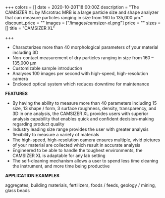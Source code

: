 +++
colors = []
date = 2020-10-20T18:00:00Z
description = "The CAMSIZER XL by Microtrac MRB is a large particle size and shape analyzer that can measure particles ranging in size from 160 to 135,000 µm."
discount_price = ""
images = ["/images/camsizer-xl.png"]
price = ""
sizes = []
title = "CAMSIZER XL"

+++
* Characterizes more than 40 morphological parameters of your material including 3D
* Non-contact measurement of dry particles ranging in size from 160 – 135,000 µm
* Customizable sample introduction
* Analyses 100 images per second with high-speed, high-resolution camera
* Enclosed optical system which reduces downtime for maintenance

**FEATURES**

* By having the ability to measure more than 40 parameters including 15 size, 13 shape / form, 3 surface roughness, density, transparency, and 3D in one analysis, the CAMSIZER XL provides users with superior analysis capability that enables quick and confident decision-making regarding product quality
* Industry leading size range provides the user with greater analysis flexibility to measure a variety of materials
* The high-speed, high-resolution camera ensures multiple, vivid pictures of your material are collected which result in accurate analysis
* Engineered to be able to handle the toughest environments, the CAMSIZER XL is adaptable for any lab setting
* The self-cleaning mechanism allows a user to spend less time cleaning the instrument, and more time being productive

**APPLICATION EXAMPLES**

aggregates, building materials, fertilizers, foods / feeds, geology / mining, glass beads